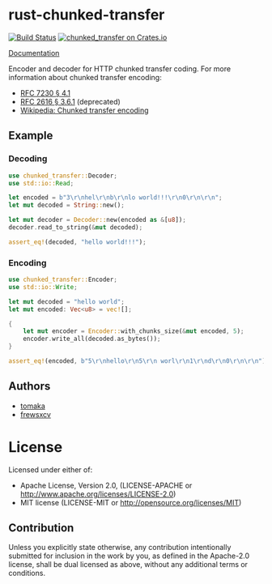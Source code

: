 # rust-chunked-transfer

[![Build Status](https://travis-ci.org/frewsxcv/rust-chunked-transfer.svg?branch=master)](https://travis-ci.org/frewsxcv/rust-chunked-transfer)
[![chunked\_transfer on Crates.io](https://img.shields.io/crates/v/chunked_transfer.svg)](https://crates.io/crates/chunked\_transfer)

[Documentation](https://docs.rs/chunked_transfer/)

Encoder and decoder for HTTP chunked transfer coding. For more information about chunked transfer encoding:

* [RFC 7230 § 4.1](https://tools.ietf.org/html/rfc7230#section-4.1)
* [RFC 2616 § 3.6.1](https://www.w3.org/Protocols/rfc2616/rfc2616-sec3.html#sec3.6.1) (deprecated)
* [Wikipedia: Chunked transfer encoding](https://en.wikipedia.org/wiki/Chunked_transfer_encoding)

## Example

### Decoding

```rust
use chunked_transfer::Decoder;
use std::io::Read;

let encoded = b"3\r\nhel\r\nb\r\nlo world!!!\r\n0\r\n\r\n";
let mut decoded = String::new();

let mut decoder = Decoder::new(encoded as &[u8]);
decoder.read_to_string(&mut decoded);

assert_eq!(decoded, "hello world!!!");
```

### Encoding

```rust
use chunked_transfer::Encoder;
use std::io::Write;

let mut decoded = "hello world";
let mut encoded: Vec<u8> = vec![];

{
    let mut encoder = Encoder::with_chunks_size(&mut encoded, 5);
    encoder.write_all(decoded.as_bytes());
}

assert_eq!(encoded, b"5\r\nhello\r\n5\r\n worl\r\n1\r\nd\r\n0\r\n\r\n");
```

## Authors

* [tomaka](https://github.com/tomaka)
* [frewsxcv](https://github.com/frewsxcv)

# License

Licensed under either of:

 * Apache License, Version 2.0, (LICENSE-APACHE or http://www.apache.org/licenses/LICENSE-2.0)
 * MIT license (LICENSE-MIT or http://opensource.org/licenses/MIT)

## Contribution

Unless you explicitly state otherwise, any contribution intentionally submitted for inclusion in the work by you, as defined in the Apache-2.0 license, shall be dual licensed as above, without any additional terms or conditions.
